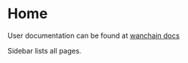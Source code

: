 # Home

User documentation can be found at [wanchain docs](https://github.com/wanchain/docs)


Sidebar lists all pages.
